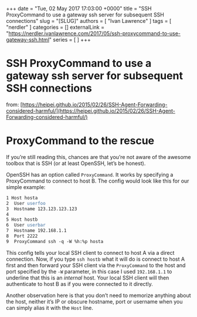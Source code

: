 +++
date = "Tue, 02 May 2017 17:03:00 +0000"
title = "SSH ProxyCommand to use a gateway ssh server for subsequent SSH connections"
slug = "[SLUG]"
authors = [ "Ivan Lawrence" ]
tags = [ "nerdler" ]
categories = []
externalLink = "https://nerdler.ivanlawrence.com/2017/05/ssh-proxycommand-to-use-gateway-ssh.html"
series = [ ]
+++

# SSH ProxyCommand to use a gateway ssh server for subsequent SSH connections

from: [https://heipei.github.io/2015/02/26/SSH-Agent-Forwarding-considered-harmful/](https://heipei.github.io/2015/02/26/SSH-Agent-Forwarding-considered-harmful/)  
  

ProxyCommand to the rescue
==========================

If you’re still reading this, chances are that you’re not aware of the awesome toolbox that is SSH (or at least OpenSSH, let’s be honest).

OpenSSH has an option called `ProxyCommand`. It works by specifying a ProxyCommand to connect to host B. The config would look like this for our simple example:

```apache
1 Host hosta
2  User userfoo
3  Hostname 123.123.123.123
4 
5 Host hostb
6  User userbar
7  Hostname 192.168.1.1
8  Port 2222
9  ProxyCommand ssh -q -W %h:%p hosta
```

This config tells your local SSH client to connect to host A via a direct connection. Now, if you type `ssh hostb` what it will do is connect to host A first and then forward your SSH client via the `ProxyCommand` to the host and port specified by the `-W` parameter, in this case I used `192.168.1.1` to underline that this is an _internal_ host. Your local SSH client will then authenticate to host B as if you were connected to it directly.

Another observation here is that you don’t need to memorize anything about the host, neither it’s IP or obscure hostname, port or username when you can simply alias it with the `Host` line.